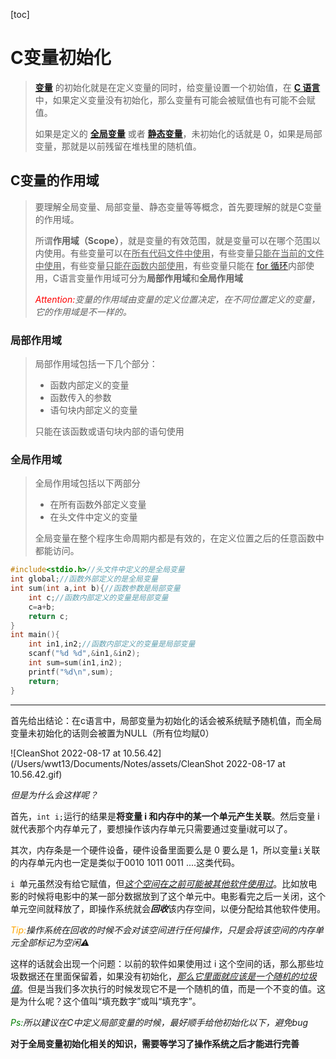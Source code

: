 [toc]

# C变量初始化

>    **[变量](https://haicoder.net/c/c-variable.html)** 的初始化就是在定义变量的同时，给变量设置一个初始值，在 **[C 语言](https://haicoder.net/c/c-tutorial.html)** 中，如果定义变量没有初始化，那么变量有可能会被赋值也有可能不会赋值。
>
>   如果是定义的 **[全局变量](https://haicoder.net/c/c-variable-scope.html)** 或者 **[静态变量](https://haicoder.net/c/c-variable.html)**，未初始化的话就是 0，如果是局部变量，那就是以前残留在堆栈里的随机值。

## C变量的作用域

>   要理解全局变量、局部变量、静态变量等等概念，首先要理解的就是C变量的作用域。
>
>   所谓**作用域（Scope）**，就是变量的有效范围，就是变量可以在哪个范围以内使用。有些变量可以在<u>所有代码文件中使用</u>，有些变量<u>只能在当前的文件中使用</u>，有些变量<u>只能在函数内部使用</u>，有些变量只能在 [for 循环](http://c.biancheng.net/view/172.html)内部使用，C语言变量作用域可分为**局部作用域**和**全局作用域**
>
>   *<font color="red">Attention:</font>变量的作用域由变量的定义位置决定，在不同位置定义的变量，它的作用域是不一样的。*

### 局部作用域

>   局部作用域包括一下几个部分：
>
>   -   函数内部定义的变量
>   -   函数传入的参数
>   -   语句块内部定义的变量
>   
>   只能在该函数或语句块内部的语句使用

### 全局作用域

>   全局作用域包括以下两部分
>
>   -   在所有函数外部定义变量
>   -   在头文件中定义的变量
>
>   全局变量在整个程序生命周期内都是有效的，在定义位置之后的任意函数中都能访问。

```c
#include<stdio.h>//头文件中定义的是全局变量
int global;//函数外部定义的是全局变量
int sum(int a,int b){//函数参数是局部变量
    int c;//函数内部定义的变量是局部变量
    c=a+b;
    return c;
}
int main(){
    int in1,in2;//函数内部定义的变量是局部变量
    scanf("%d %d",&in1,&in2);
    int sum=sum(in1,in2);
    printf("%d\n",sum);
    return;
}
```

---

首先给出结论：在c语言中，局部变量为初始化的话会被系统赋予随机值，而全局变量未初始化的话则会被置为NULL（所有位均赋0）

![CleanShot 2022-08-17 at 10.56.42](/Users/wwt13/Documents/Notes/assets/CleanShot 2022-08-17 at 10.56.42.gif)

*但是为什么会这样呢？*

首先，`int i;`运行的结果是**将变量 i 和内存中的某一个单元产生关联**。然后变量 i 就代表那个内存单元了，要想操作该内存单元只需要通过变量i就可以了。

其次，内存条是一个硬件设备，硬件设备里面要么是 0 要么是 1，所以变量`i`关联的内存单元内也一定是类似于$0010\ 1011\ 0011\ ....$这类代码。

 `i `单元虽然没有给它赋值，但<u>*这个空间在之前可能被其他软件使用过*</u>。比如放电影的时候将电影中的某一部分数据放到了这个单元中。电影看完之后一关闭，这个单元空间就释放了，即操作系统就会***回收***该内存空间，以便分配给其他软件使用。

*<font color="orange">Tip:</font>操作系统在回收的时候不会对该空间进行任何操作，只是会将该空间的内存单元全部标记为空闲⚠️*

 这样的话就会出现一个问题：以前的软件如果使用过 i 这个空间的话，那么那些垃圾数据还在里面保留着，如果没有初始化，*<u>那么它里面就应该是一个随机的垃圾值</u>*。但是当我们多次执行的时候发现它不是一个随机的值，而是一个不变的值。这是为什么呢？这个值叫“填充数字”或叫“填充字”。

*<font color="green">Ps:</font>所以建议在C中定义局部变量的时候，最好顺手给他初始化以下，避免bug* 

**对于全局变量初始化相关的知识，需要等学习了操作系统之后才能进行完善**